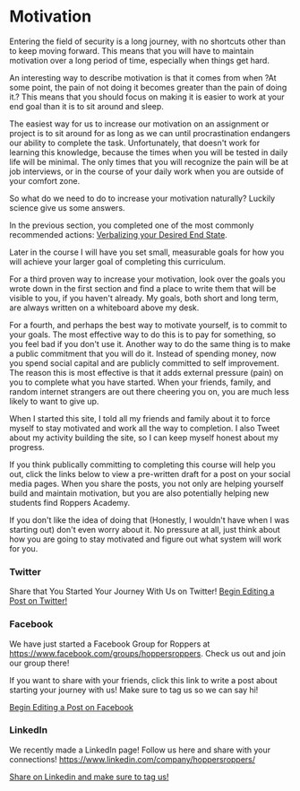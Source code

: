 # Motivation
Entering the field of security is a long journey, with no shortcuts other than to keep moving forward. This means that you will have to maintain motivation over a long period of time, especially when things get hard. 

An interesting way to describe motivation is that it comes from when ?At some point, the pain of not doing it becomes greater than the pain of doing it.? This means that you should focus on making it is easier to work at your end goal than it is to sit around and sleep. 

The easiest way for us to increase our motivation on an assignment or project is to sit around for as long as we can until procrastination endangers our ability to complete the task. Unfortunately, that doesn't work for learning this knowledge, because the times when you will be tested in daily life will be minimal. The only times that you will recognize the pain will be at job interviews, or in the course of your daily work when you are outside of your comfort zone. 

So what do we need to do to increase your motivation naturally? Luckily science give us some answers. 

In the previous section, you completed one of the most commonly recommended actions: [Verbalizing your Desired End State]($@ASSIGNVIEWBYID*1014@$). 

Later in the course I will have you set small, measurable goals for how you will achieve your larger goal of completing this curriculum. 

For a third proven way to increase your motivation, look over the goals you wrote down in the first section and find a place to write them that will be visible to you, if you haven't already. My goals, both short and long term, are always written on a whiteboard above my desk. 

For a fourth, and perhaps the best way to motivate yourself, is to commit to your goals. The most effective way to do this is to pay for something, so you feel bad if you don't use it. Another way to do the same thing is to make a public commitment that you will do it. Instead of spending money, now you spend social capital and are publicly committed to self improvement. The reason this is most effective is that it adds external pressure (pain) on you to complete what you have started. When your friends, family, and random internet strangers are out there cheering you on, you are much less likely to want to give up. 

When I started this site, I told all my friends and family about it to force myself to stay motivated and work all the way to completion. I also Tweet about my activity building the site, so I can keep myself honest about my progress. 

If you think publically committing to completing this course will help you out, click the links below to view a pre-written draft for a post on your social media pages. When you share the posts, you not only are helping yourself build and maintain motivation, but you are also potentially helping new students find Roppers Academy.

If you don't like the idea of doing that (Honestly, I wouldn't have when I was starting out) don't even worry about it. No pressure at all, just think about how you are going to stay motivated and figure out what system will work for you.

### Twitter

Share that You Started Your Journey With Us on Twitter! 
<a href="https://twitter.com/share?url=https://hoppersroppers.org/course.html&text=I started learning security fundamentals today @HoppersRoppers!">Begin Editing a Post on Twitter!</a>

### Facebook

We have just started a Facebook Group for Roppers at <https://www.facebook.com/groups/hoppersroppers>. Check us out and join our group there! 

If you want to share with your friends, click this link to write a post about starting your journey with us! Make sure to tag us so we can say hi!   

<a href="https://www.facebook.com/share.php?u=https://hoppersroppers.org/course">Begin Editing a Post on Facebook</a>

### LinkedIn

We recently made a LinkedIn page! Follow us here and share with your connections! <https://www.linkedin.com/company/hoppersroppers/> 

<a href="https://www.linkedin.com/shareArticle?mini=true&url=https://hoppersroppers.org/training">Share on Linkedin and make sure to tag us!</a>